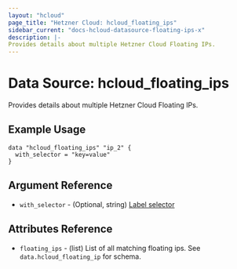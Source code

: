 ```yaml
---
layout: "hcloud"
page_title: "Hetzner Cloud: hcloud_floating_ips"
sidebar_current: "docs-hcloud-datasource-floating-ips-x"
description: |-
Provides details about multiple Hetzner Cloud Floating IPs.
---
```


# Data Source: hcloud_floating_ips

Provides details about multiple Hetzner Cloud Floating IPs.

## Example Usage

```hcl
data "hcloud_floating_ips" "ip_2" {
  with_selector = "key=value"
}
```

## Argument Reference

- `with_selector` - (Optional, string) [Label selector](https://docs.hetzner.cloud/#overview-label-selector)

## Attributes Reference

- `floating_ips` - (list) List of all matching floating ips. See `data.hcloud_floating_ip` for schema.
